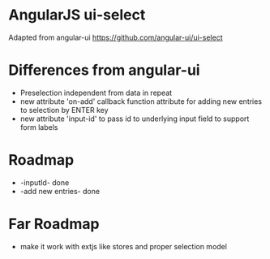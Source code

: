 # AngularJS ui-select 

Adapted from angular-ui https://github.com/angular-ui/ui-select

# Differences from angular-ui

* Preselection independent from data in repeat
* new attribute 'on-add' callback function attribute for adding new entries to selection by ENTER key
* new attribute 'input-id' to pass id to underlying input field to support form labels

# Roadmap

* -inputId- done
* -add new entries- done

# Far Roadmap
* make it work with extjs like stores and proper selection model

